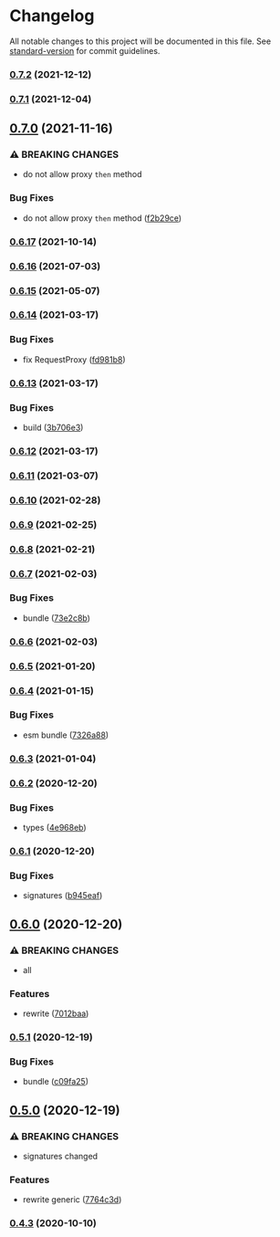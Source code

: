 # Changelog

All notable changes to this project will be documented in this file. See [standard-version](https://github.com/conventional-changelog/standard-version) for commit guidelines.

### [0.7.2](https://github.com/BlackGlory/json-rpc-proxy/compare/v0.7.1...v0.7.2) (2021-12-12)

### [0.7.1](https://github.com/BlackGlory/json-rpc-proxy/compare/v0.7.0...v0.7.1) (2021-12-04)

## [0.7.0](https://github.com/BlackGlory/json-rpc-proxy/compare/v0.6.17...v0.7.0) (2021-11-16)


### ⚠ BREAKING CHANGES

* do not allow proxy `then` method

### Bug Fixes

* do not allow proxy `then` method ([f2b29ce](https://github.com/BlackGlory/json-rpc-proxy/commit/f2b29ced57b56b625e1b39afeb434809ac7f0c93))

### [0.6.17](https://github.com/BlackGlory/json-rpc-proxy/compare/v0.16.6...v0.6.17) (2021-10-14)

### [0.6.16](https://github.com/BlackGlory/json-rpc-proxy/compare/v0.6.15...v0.6.16) (2021-07-03)

### [0.6.15](https://github.com/BlackGlory/json-rpc-proxy/compare/v0.6.14...v0.6.15) (2021-05-07)

### [0.6.14](https://github.com/BlackGlory/json-rpc-proxy/compare/v0.6.13...v0.6.14) (2021-03-17)


### Bug Fixes

* fix RequestProxy ([fd981b8](https://github.com/BlackGlory/json-rpc-proxy/commit/fd981b88908fcc1d5f11cf0e40cd8c4354bfb57e))

### [0.6.13](https://github.com/BlackGlory/json-rpc-proxy/compare/v0.6.12...v0.6.13) (2021-03-17)


### Bug Fixes

* build ([3b706e3](https://github.com/BlackGlory/json-rpc-proxy/commit/3b706e3b28b8ca5405770a17763079e317335899))

### [0.6.12](https://github.com/BlackGlory/json-rpc-proxy/compare/v0.6.11...v0.6.12) (2021-03-17)

### [0.6.11](https://github.com/BlackGlory/json-rpc-proxy/compare/v0.6.10...v0.6.11) (2021-03-07)

### [0.6.10](https://github.com/BlackGlory/json-rpc-proxy/compare/v0.6.9...v0.6.10) (2021-02-28)

### [0.6.9](https://github.com/BlackGlory/json-rpc-proxy/compare/v0.6.8...v0.6.9) (2021-02-25)

### [0.6.8](https://github.com/BlackGlory/json-rpc-proxy/compare/v0.6.7...v0.6.8) (2021-02-21)

### [0.6.7](https://github.com/BlackGlory/json-rpc-proxy/compare/v0.6.6...v0.6.7) (2021-02-03)


### Bug Fixes

* bundle ([73e2c8b](https://github.com/BlackGlory/json-rpc-proxy/commit/73e2c8b8498c8484639132f838506277f840120f))

### [0.6.6](https://github.com/BlackGlory/json-rpc-proxy/compare/v0.6.5...v0.6.6) (2021-02-03)

### [0.6.5](https://github.com/BlackGlory/json-rpc-proxy/compare/v0.6.4...v0.6.5) (2021-01-20)

### [0.6.4](https://github.com/BlackGlory/json-rpc-proxy/compare/v0.6.3...v0.6.4) (2021-01-15)


### Bug Fixes

* esm bundle ([7326a88](https://github.com/BlackGlory/json-rpc-proxy/commit/7326a88531fde8eadef820d96060144489c17f64))

### [0.6.3](https://github.com/BlackGlory/json-rpc-proxy/compare/v0.6.2...v0.6.3) (2021-01-04)

### [0.6.2](https://github.com/BlackGlory/json-rpc-proxy/compare/v0.6.1...v0.6.2) (2020-12-20)


### Bug Fixes

* types ([4e968eb](https://github.com/BlackGlory/json-rpc-proxy/commit/4e968eb9ca7a7fe79ab147b9ab9f89272223c771))

### [0.6.1](https://github.com/BlackGlory/json-rpc-proxy/compare/v0.6.0...v0.6.1) (2020-12-20)


### Bug Fixes

* signatures ([b945eaf](https://github.com/BlackGlory/json-rpc-proxy/commit/b945eaf432c463030a6f057edba3c7d191fa5417))

## [0.6.0](https://github.com/BlackGlory/json-rpc-proxy/compare/v0.5.1...v0.6.0) (2020-12-20)


### ⚠ BREAKING CHANGES

* all

### Features

* rewrite ([7012baa](https://github.com/BlackGlory/json-rpc-proxy/commit/7012baa3d6599f36a06daff3e60a74a967964a73))

### [0.5.1](https://github.com/BlackGlory/json-rpc-proxy/compare/v0.5.0...v0.5.1) (2020-12-19)


### Bug Fixes

* bundle ([c09fa25](https://github.com/BlackGlory/json-rpc-proxy/commit/c09fa256ed73f8af8396cfeda08dabe24dcc1df5))

## [0.5.0](https://github.com/BlackGlory/json-rpc-proxy/compare/v0.4.3...v0.5.0) (2020-12-19)


### ⚠ BREAKING CHANGES

* signatures changed

### Features

* rewrite generic ([7764c3d](https://github.com/BlackGlory/json-rpc-proxy/commit/7764c3d98b20cdc9174ca0795172fa64b1f3db0d))

### [0.4.3](https://github.com/BlackGlory/json-rpc-proxy/compare/v0.4.2...v0.4.3) (2020-10-10)
